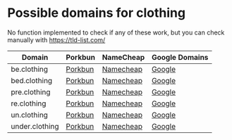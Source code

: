 # Possible domains for clothing

No function implemented to check if any of these work, but you can check manually with https://tld-list.com/

| Domain | Porkbun | NameCheap | Google Domains |
|---|---|---|---|
| be.clothing | [Porkbun](https://porkbun.com/checkout/search?prb=e814663da1&tlds=&idnLanguage=&search=search&q=be.clothing) | [Namecheap](https://www.namecheap.com/domains/registration/results/?domain=be.clothing) | [Google](https://domains.google.com/registrar/search?searchTerm=be.clothing) |
| bed.clothing | [Porkbun](https://porkbun.com/checkout/search?prb=e814663da1&tlds=&idnLanguage=&search=search&q=bed.clothing) | [Namecheap](https://www.namecheap.com/domains/registration/results/?domain=bed.clothing) | [Google](https://domains.google.com/registrar/search?searchTerm=bed.clothing) |
| pre.clothing | [Porkbun](https://porkbun.com/checkout/search?prb=e814663da1&tlds=&idnLanguage=&search=search&q=pre.clothing) | [Namecheap](https://www.namecheap.com/domains/registration/results/?domain=pre.clothing) | [Google](https://domains.google.com/registrar/search?searchTerm=pre.clothing) |
| re.clothing | [Porkbun](https://porkbun.com/checkout/search?prb=e814663da1&tlds=&idnLanguage=&search=search&q=re.clothing) | [Namecheap](https://www.namecheap.com/domains/registration/results/?domain=re.clothing) | [Google](https://domains.google.com/registrar/search?searchTerm=re.clothing) |
| un.clothing | [Porkbun](https://porkbun.com/checkout/search?prb=e814663da1&tlds=&idnLanguage=&search=search&q=un.clothing) | [Namecheap](https://www.namecheap.com/domains/registration/results/?domain=un.clothing) | [Google](https://domains.google.com/registrar/search?searchTerm=un.clothing) |
| under.clothing | [Porkbun](https://porkbun.com/checkout/search?prb=e814663da1&tlds=&idnLanguage=&search=search&q=under.clothing) | [Namecheap](https://www.namecheap.com/domains/registration/results/?domain=under.clothing) | [Google](https://domains.google.com/registrar/search?searchTerm=under.clothing) |
